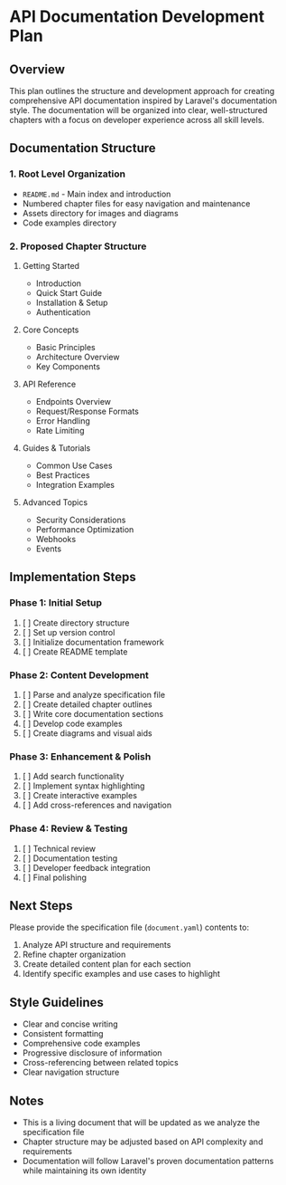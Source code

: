 # API Documentation Development Plan

## Overview
This plan outlines the structure and development approach for creating comprehensive API documentation inspired by Laravel's documentation style. The documentation will be organized into clear, well-structured chapters with a focus on developer experience across all skill levels.

## Documentation Structure

### 1. Root Level Organization
- `README.md` - Main index and introduction
- Numbered chapter files for easy navigation and maintenance
- Assets directory for images and diagrams
- Code examples directory

### 2. Proposed Chapter Structure
1. Getting Started
   - Introduction
   - Quick Start Guide
   - Installation & Setup
   - Authentication

2. Core Concepts
   - Basic Principles
   - Architecture Overview
   - Key Components

3. API Reference
   - Endpoints Overview
   - Request/Response Formats
   - Error Handling
   - Rate Limiting

4. Guides & Tutorials
   - Common Use Cases
   - Best Practices
   - Integration Examples

5. Advanced Topics
   - Security Considerations
   - Performance Optimization
   - Webhooks
   - Events

## Implementation Steps

### Phase 1: Initial Setup
1. [ ] Create directory structure
2. [ ] Set up version control
3. [ ] Initialize documentation framework
4. [ ] Create README template

### Phase 2: Content Development
1. [ ] Parse and analyze specification file
2. [ ] Create detailed chapter outlines
3. [ ] Write core documentation sections
4. [ ] Develop code examples
5. [ ] Create diagrams and visual aids

### Phase 3: Enhancement & Polish
1. [ ] Add search functionality
2. [ ] Implement syntax highlighting
3. [ ] Create interactive examples
4. [ ] Add cross-references and navigation

### Phase 4: Review & Testing
1. [ ] Technical review
2. [ ] Documentation testing
3. [ ] Developer feedback integration
4. [ ] Final polishing

## Next Steps
Please provide the specification file (`document.yaml`) contents to:
1. Analyze API structure and requirements
2. Refine chapter organization
3. Create detailed content plan for each section
4. Identify specific examples and use cases to highlight

## Style Guidelines
- Clear and concise writing
- Consistent formatting
- Comprehensive code examples
- Progressive disclosure of information
- Cross-referencing between related topics
- Clear navigation structure

## Notes
- This is a living document that will be updated as we analyze the specification file
- Chapter structure may be adjusted based on API complexity and requirements
- Documentation will follow Laravel's proven documentation patterns while maintaining its own identity
